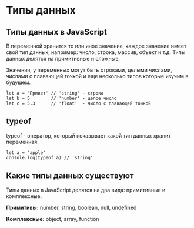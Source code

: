# Типы данных
## Типы данных в JavaScript
В переменной хранится то или иное значение, каждое значение имеет свой тип данных, например: число, строка, массив, объект и т.д. Типы данных делятся на примитивные и сложные.

Значения, у переменных могут быть строками, целыми числами, числами с плавающей точкой и еще несколько типов которые изучим в будушем.

    let a = 'Привет' // 'string' - строка
    let b = 5        // 'number' - целое число
    let c = 5.3      // 'float'  - число с плавающей точкой

## typeof
typeof - оператор, который показывает какой тип данных хранит переменная.

    let a = 'apple'
    console.log(typeof a) // 'string'

## Какие типы данных существуют
Типы данных в JavaScript делятся на два вида: примитивные и комплексные.

**Примитивы:** number, string, boolean, null, undefined

**Комплексные:** object, array, function
